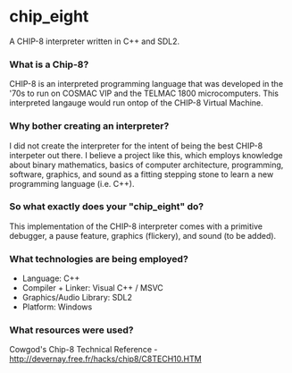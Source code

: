 # chip_eight
A CHIP-8 interpreter written in C++ and SDL2.

### What is a Chip-8?
CHIP-8 is an interpreted programming language that was developed in the '70s to run on COSMAC VIP and the TELMAC 1800 microcomputers. This interpreted langauge would run ontop of the CHIP-8 Virtual Machine.

### Why bother creating an interpreter?
I did not create the interpreter for the intent of being the best CHIP-8 interpeter out there. I believe a project like this, which employs knowledge about binary mathematics, basics of computer architecture, programming, software, graphics, and sound as a fitting stepping stone to learn a new programming language (i.e. C++).

### So what exactly does your "chip_eight" do?
This implementation of the CHIP-8 interpreter comes with a primitive debugger, a pause feature, graphics (flickery), and sound (to be added). 

### What technologies are being employed?
* Language: C++
* Compiler + Linker: Visual C++ / MSVC
* Graphics/Audio Library: SDL2
* Platform: Windows

### What resources were used?
Cowgod's Chip-8 Technical Reference - http://devernay.free.fr/hacks/chip8/C8TECH10.HTM
